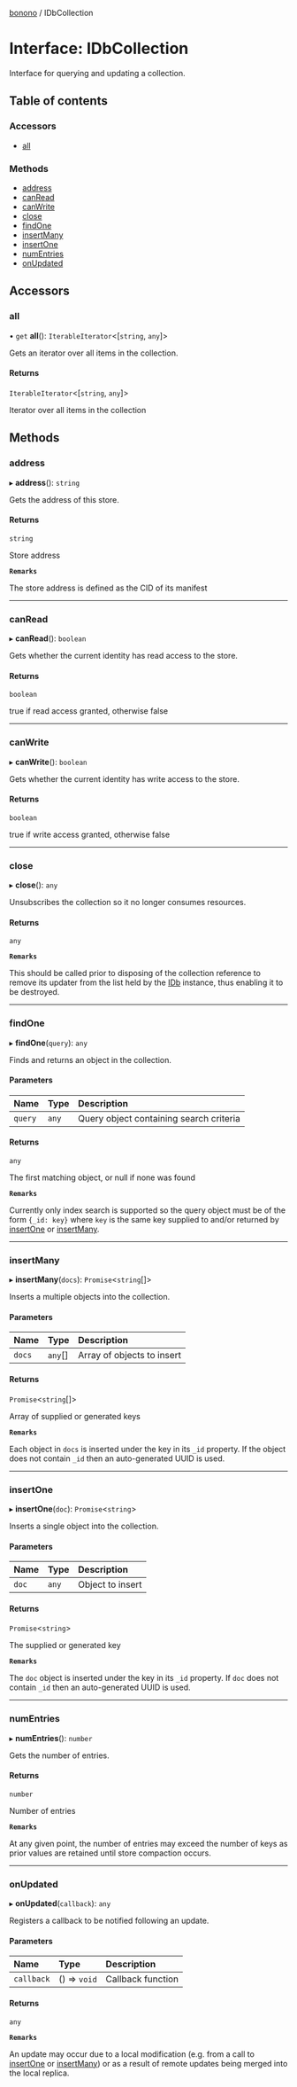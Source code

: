 [bonono](../README.md) / IDbCollection

# Interface: IDbCollection

Interface for querying and updating a collection.

## Table of contents

### Accessors

- [all](IDbCollection.md#all)

### Methods

- [address](IDbCollection.md#address)
- [canRead](IDbCollection.md#canread)
- [canWrite](IDbCollection.md#canwrite)
- [close](IDbCollection.md#close)
- [findOne](IDbCollection.md#findone)
- [insertMany](IDbCollection.md#insertmany)
- [insertOne](IDbCollection.md#insertone)
- [numEntries](IDbCollection.md#numentries)
- [onUpdated](IDbCollection.md#onupdated)

## Accessors

### all

• `get` **all**(): `IterableIterator`<[`string`, `any`]\>

Gets an iterator over all items in the collection.

#### Returns

`IterableIterator`<[`string`, `any`]\>

Iterator over all items in the collection

## Methods

### address

▸ **address**(): `string`

Gets the address of this store.

#### Returns

`string`

Store address

**`Remarks`**

The store address is defined as the CID of its manifest

___

### canRead

▸ **canRead**(): `boolean`

Gets whether the current identity has read access to the store.

#### Returns

`boolean`

true if read access granted, otherwise false

___

### canWrite

▸ **canWrite**(): `boolean`

Gets whether the current identity has write access to the store.

#### Returns

`boolean`

true if write access granted, otherwise false

___

### close

▸ **close**(): `any`

Unsubscribes the collection so it no longer consumes resources.

#### Returns

`any`

**`Remarks`**

This should be called prior to disposing of the collection
reference to remove its updater from the list held by the [IDb](IDb.md)
instance, thus enabling it to be destroyed.

___

### findOne

▸ **findOne**(`query`): `any`

Finds and returns an object in the collection.

#### Parameters

| Name | Type | Description |
| :------ | :------ | :------ |
| `query` | `any` | Query object containing search criteria |

#### Returns

`any`

The first matching object, or null if none was found

**`Remarks`**

Currently only index search is supported so the query object must be
of the form `{_id: key}` where `key` is the same key supplied to and/or returned
by [insertOne](IDbCollection.md#insertone) or [insertMany](IDbCollection.md#insertmany).

___

### insertMany

▸ **insertMany**(`docs`): `Promise`<`string`[]\>

Inserts a multiple objects into the collection.

#### Parameters

| Name | Type | Description |
| :------ | :------ | :------ |
| `docs` | `any`[] | Array of objects to insert |

#### Returns

`Promise`<`string`[]\>

Array of supplied or generated keys

**`Remarks`**

Each object in `docs` is inserted under the key in its `_id` property.
If the object does not contain `_id` then an auto-generated UUID is used.

___

### insertOne

▸ **insertOne**(`doc`): `Promise`<`string`\>

Inserts a single object into the collection.

#### Parameters

| Name | Type | Description |
| :------ | :------ | :------ |
| `doc` | `any` | Object to insert |

#### Returns

`Promise`<`string`\>

The supplied or generated key

**`Remarks`**

The `doc` object is inserted under the key in its `_id` property.
If `doc` does not contain `_id` then an auto-generated UUID is used.

___

### numEntries

▸ **numEntries**(): `number`

Gets the number of entries.

#### Returns

`number`

Number of entries

**`Remarks`**

At any given point, the number of entries may exceed the number of
keys as prior values are retained until store compaction occurs.

___

### onUpdated

▸ **onUpdated**(`callback`): `any`

Registers a callback to be notified following an update.

#### Parameters

| Name | Type | Description |
| :------ | :------ | :------ |
| `callback` | () => `void` | Callback function |

#### Returns

`any`

**`Remarks`**

An update may occur due to a local modification (e.g. from a call to
[insertOne](IDbCollection.md#insertone) or [insertMany](IDbCollection.md#insertmany)) or as a
result of remote updates being merged into the local replica.
